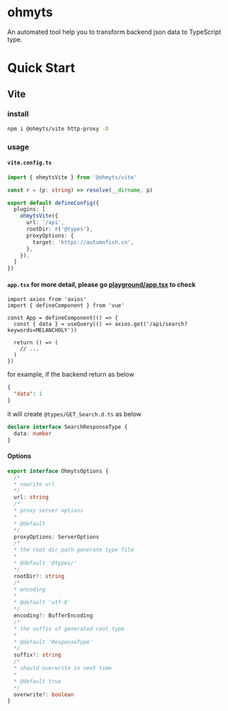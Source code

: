 # ohmyts

An automated tool help you to transform backend json data to TypeScript type.


# Quick Start

## Vite

### install
```bash
npm i @ohmyts/vite http-proxy -D
```

### usage

#### `vite.config.ts`
```ts
import { ohmytsVite } from '@ohmyts/vite'

const r = (p: string) => resolve(__dirname, p)

export default defineConfig({
  plugins: [
    ohmytsVite({
      url: '/api',
      rootDir: r('@types'),
      proxyOptions: {
        target: 'https://autumnfish.cn',
      },
    }),
  ]
})
```

#### `app.tsx` for more detail, please go [playground/app.tsx](https://github.com/SnowingFox/ohmyts/blob/master/packages/playground/src/App.tsx) to check
```tsx
import axios from 'axios'
import { defineComponent } from 'vue'

const App = defineComponent(() => {
  const { data } = useQuery(() => axios.get('/api/search?keywords=MELANCHOLY'))

  return () => (
    // ...
  )
})
```
for example, if the backend return as below

```json
{
  "data": 1
}
```

it will create `@types/GET_Search.d.ts` as below
```ts
declare interface SearchResponseType {
  data: number
}
```

#### Options
```ts
export interface OhmytsOptions {
  /*
  * rewrite url
  */
  url: string
  /*
  * proxy server options
  *
  * @default
  */
  proxyOptions: ServerOptions
  /*
  * the root dir path generate type file
  *
  * @default '@types/'
  */
  rootDir?: string
  /*
  * encoding
  *
  * @default 'utf-8'
  */
  encoding?: BufferEncoding
  /*
  * the suffix of generated root type
  *
  * @default 'ResponseType'
  */
  suffix?: string
  /*
  * should overwrite in next time
  *
  * @default true
  */
  overwrite?: boolean
}
```
